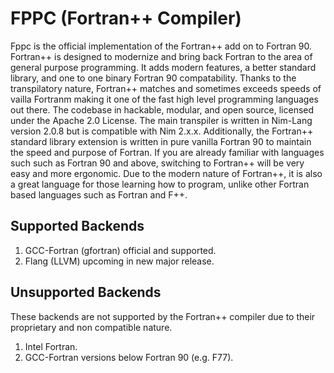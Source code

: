 # FPPC (Fortran++ Compiler)

Fppc is the official implementation of the Fortran++ add on to Fortran 90. Fortran++ is designed to modernize and bring back Fortran to the area of general purpose programming. It adds modern features, a better standard library, and one to one binary Fortran 90 compatability. Thanks to the transpilatory nature, Fortran++ matches and sometimes exceeds speeds of vailla Fortranm making it one of the fast high level programming languages out there. The codebase in hackable, modular, and open source, licensed under the Apache 2.0 License. The main transpiler is written in Nim-Lang version 2.0.8 but is compatible with Nim 2.x.x. Additionally, the Fortran++ standard library extension is written in pure vanilla Fortran 90 to maintain the speed and purpose of Fortran. If you are already familiar with languages such such as Fortran 90 and above, switching to Fortran++ will be very easy and more ergonomic. Due to the modern nature of Fortran++, it is also a great language for those learning how to program, unlike other Fortran based languages such as Fortran and F++.

## Supported Backends

1. GCC-Fortran (gfortran) official and supported.
2. Flang (LLVM) upcoming in new major release.

## Unsupported Backends
These backends are not supported by the Fortran++ compiler due to their proprietary and non compatible nature.

1. Intel Fortran.
2. GCC-Fortran versions below Fortran 90 (e.g. F77).
